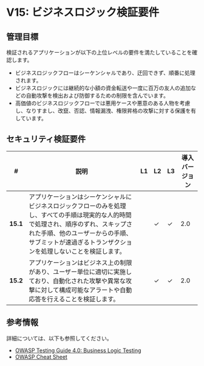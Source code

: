 # V15: ビジネスロジック検証要件

## 管理目標

検証されるアプリケーションが以下の上位レベルの要件を満たしていることを確認します。

* ビジネスロジックフローはシーケンシャルであり、迂回できず、順番に処理されます。
* ビジネスロジックには継続的な小額の資金転送や一度に百万の友人の追加などの自動攻撃を検出および防御するための制限を含んでいます。
* 高価値のビジネスロジックフローでは悪用ケースや悪意のある人物を考慮し、なりすまし、改竄、否認、情報漏洩、権限昇格の攻撃に対する保護を有しています。

## セキュリティ検証要件

| # | 説明 | L1 | L2 | L3 | 導入バージョン |
| --- | --- | --- | --- | -- | -- |
| **15.1** | アプリケーションはシーケンシャルにビジネスロジックフローのみを処理し、すべての手順は現実的な人的時間で処理され、順序のずれ、スキップされた手順、他のユーザーからの手順、サブミットが速過ぎるトランザクションを処理しないことを検証します。 |  | ✓ | ✓ | 2.0 |
| **15.2** | アプリケーションはビジネス上の制限があり、ユーザー単位に適切に実施しており、自動化された攻撃や異常な攻撃に対して構成可能なアラートや自動応答を行えることを検証します。 |  | ✓ | ✓ | 2.0 |

## 参考情報

詳細については、以下も参照してください。

* [OWASP Testing Guide 4.0: Business Logic Testing](https://www.owasp.org/index.php/Testing_for_business_logic)
* [OWASP Cheat Sheet](https://www.owasp.org/index.php/Business_Logic_Security_Cheat_Sheet)
